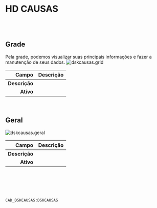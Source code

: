 # HD CAUSAS
<br>
<br>

## Grade
Pela grade, podemos visualizar suas principais informações e fazer a manutenção de seus dados.
![dskcausas.grid](https://raw.githubusercontent.com/netforcews/docs-erp/master/geral/imagens/dskcausas.grid.png)

Campo | Descrição
--:|---
**Descrição** | 
**Ativo** | 
<br>

## Geral
![dskcausas.geral](https://raw.githubusercontent.com/netforcews/docs-erp/master/geral/imagens/dskcausas.geral.png)

Campo | Descrição
--:|---
**Descrição** | 
**Ativo** | 
<br>
<br>
<br>
<br>

```CAD_DSKCAUSAS:DSKCAUSAS```
